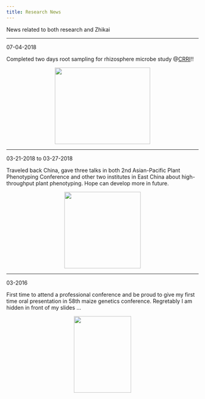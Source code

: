 ```yaml
---
title: Research News
---
```


News related to both research and Zhikai

<hr>

07-04-2018

Completed two days root sampling for rhizosphere microbe study @[CRRI](https://crri.unl.edu/home)!! 

<p align="center">
  <img width="250" height="200" src="https://i.imgur.com/ZKtmvqB.jpg">
</p>

<hr>

03-21-2018 to 03-27-2018

Traveled back China, gave three talks in both 2nd Asian-Pacific Plant Phenotyping Conference and other two institutes in East China about high-throughput plant phenotyping. Hope can develop more in future.

<p align="center">
  <img width="200" height="200" src="https://i.imgur.com/R5x5552.jpg">
</p>

<hr>

03-2016

First time to attend a professional conference and be proud to give my first time oral presentation in 58th maize genetics conference. Regretably I am hidden in front of my slides ...

<p align="center">
  <img width="150" height=200" src="https://i.imgur.com/R5x5552.jpg">
</p>
